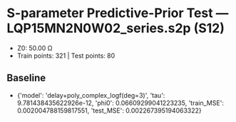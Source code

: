 # S-parameter Predictive-Prior Test — LQP15MN2N0W02_series.s2p (S12)
- Z0: 50.00 Ω
- Train points: 321  |  Test points: 80

## Baseline
- {'model': 'delay+poly_complex_logf(deg=3)', 'tau': 9.781438435622926e-12, 'phi0': 0.06609299041223235, 'train_MSE': 0.002004788159817551, 'test_MSE': 0.002267395194063322}